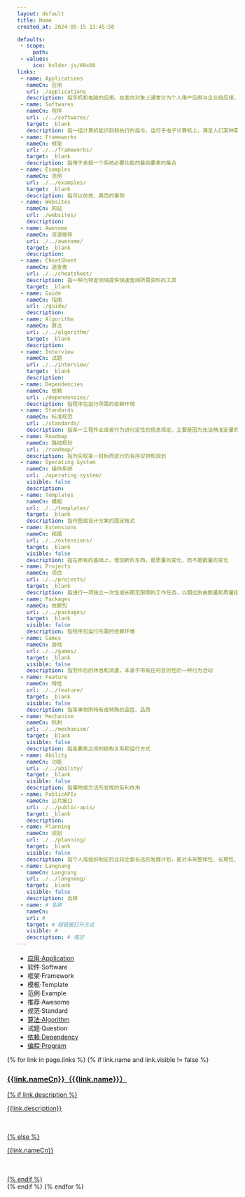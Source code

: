 ```yaml
---
layout: default
title: Home
created_at: 2024-05-15 13:45:58

defaults:
 - scope:
     path:
 - values:
     ico: holder.js/60x60 
links:
 - name: Applications
   nameCn: 应用
   url: ./applications
   description: 指手机和电脑的应用。在面向对象上通常分为个人用户应用与企业级应用，在移动端系统分类上主要包括iOS、Android和windows phone的xap和appx。
 - name: Softwares
   nameCn: 程序
   url: ./../softwares/
   target: _blank
   description: 指一组计算机能识别和执行的指令，运行于电子计算机上，满足人们某种需求的信息化工具
 - name: Frameworks
   nameCn: 框架
   url: ./../frameworks/
   target: _blank
   description: 指用于承载一个系统必要功能的基础要素的集合
 - name: Examples
   nameCn: 范例
   url: ./../examples/
   target: _blank
   description: 指可以仿效、典范的事例
 - name: Websites
   nameCn: 网站
   url: ./websites/
   description: 
 - name: Awesome
   nameCn: 资源推荐
   url: ./../awesome/
   target: _blank
   description: 
 - name: CheatSheet
   nameCn: 速查表
   url: ./../cheatsheet/
   description: 指一种为特定领域提供快速查阅所需资料的工具
   target: _blank
 - name: Guide
   nameCn: 指南
   url: ./guide/
   description: 
 - name: Algorithm
   nameCn: 算法
   url: ./../algorithm/
   target: _blank
   description: 
 - name: Interview
   nameCn: 试题
   url: ./../interview/
   target: _blank
   description: 
 - name: Dependencies
   nameCn: 依赖
   url: ./dependencies/
   description: 指程序包运行所需的依赖环境
 - name: Standards
   nameCn: 标准规范
   url: ./standards/
   description: 指某一工程作业或者行为进行定性的信息规定，主要是因为无法精准定量而形成的标准
 - name: Roadmap
   nameCn: 路线规划
   url: ./roadmap/
   description: 指为实现某一目标而进行的有序安排和规划
 - name: Operating System
   nameCn: 操作系统
   url: ./operating-system/
   visible: false
   description: 
 - name: Templates
   nameCn: 模板
   url: ./../templates/
   target: _blank
   description: 指作图或设计方案的固定格式
 - name: Extensions
   nameCn: 拓展
   url: ./../extensions/
   target: _blank
   visible: false  
   description: 指在原有的基础上，增加新的东西。是质量的变化，而不是数量的变化
 - name: Projects
   nameCn: 项目
   url: ./../projects/
   target: _blank
   description: 指进行一项独立一次性或长期无限期的工作任务，以期达到由数量和质量指标所限定的目标
 - name: Packages
   nameCn: 依赖包
   url: ./../packages/
   target: _blank
   visible: false   
   description: 指程序包运行所需的依赖环境
 - name: Games
   nameCn: 游戏
   url: ./../games/
   target: _blank
   visible: false
   description: 指劳作后的休息和消遣，本身不带有任何目的性的一种行为活动
 - name: Feature
   nameCn: 特性
   url: ./../feature/
   target: _blank
   visible: false
   description: 指某事物所特有或特殊的品性、品质
 - name: Mechanism
   nameCn: 机制
   url: ./../mechanism/
   target: _blank
   visible: false
   description: 指各要素之间的结构关系和运行方式
 - name: Ability
   nameCn: 功能
   url: ./../ability/
   target: _blank
   visible: false
   description: 指事物或方法所发挥的有利作用
 - name: PublicAPIs
   nameCn: 公共接口
   url: ./../public-apis/
   target: _blank
   description: 
 - name: Planning
   nameCn: 规划
   url: ./../planning/
   target: _blank
   visible: false
   description: 指个人或组织制定的比较全面长远的发展计划，是对未来整体性、长期性、基本性问题的思考和考量，设计未来整套行动的方案
 - name: Langnang
   nameCn: Langnang
   url: ./../langnang/
   target: _blank
   visible: false
   description: 自研
 - name: # 名称
   nameCn: 
   url: #
   target: # 超链接打开方式 
   visible: #
   description: # 描述
---
```


<!-- - [Applications](./applications/): 应用
- [Awesome](./awesome/): 资源列表
- [CheatSheet](./cheatsheet/): 速查表
- [Softwares](./softwares/): 程序
- [Websites](./websites/): 网站
- [SVG](./svg.md)
- [ICO](./ico.md)
- [Emoji](./emoji.md) -->
<style>
    .media>img{
        /* display:none; */
    }
</style>

- [应用·Application](./application/)
- 软件·Software
- 框架·Framework
- 模板·Template
- 范例·Example
- 推荐·Awesome
- 规范·Standard
- [算法·Algorithm](./algorithm/)
- 试题·Question
- [依赖·Dependency](./dependency/)
- [编程·Program](./program/)

<div class="container d-none">
  <div class="row row-cols-1 row-cols-sm-2 row-cols-md-3" style="margin-left: -23px;margin-right: -23px">
    {% for link in page.links %}
      {% if link.name and link.visible != false %}
      <div class="col p-2">
          <a class="card text-decoration-none" href="{{link.url}}" target="{{link.target}}">
              <div class="card-body p-3">
                  <div class="media">
                      <!-- <img src="holder.js/60x60" class="align-self-center mr-2" alt="..."> -->
                      <div class="media-body">
                          <h3 class="card-title mt-0 mb-1">{{link.nameCn}}（{{link.name}}）</h3>
                            {% if link.description %}
                              <p class="card-text text-wrap text-truncate text-muted mb-0" style="height: 3.2rem;display: -webkit-box; -webkit-line-clamp: 2; -webkit-box-orient: vertical;" title="{{link.description}}"> {{link.description}} </p>
                            {% else %}
                              <p class="card-text text-wrap text-truncate text-muted mb-0" style="height: 3.2rem;display: -webkit-box; -webkit-line-clamp: 2; -webkit-box-orient: vertical;" title="{{link.nameCn}}"> {{link.nameCn}} </p>
                            {% endif %}
                      </div>
                  </div>
              </div>
          </a>
      </div>
      {% endif %}
    {% endfor %}
  </div>
</div>

<!-- {% gist ab8ce66b0cada4ecb75a20ec67d481a8 package.json %} -->

<!--
```sh
docs
  ├─ applications     # 应用
  ├─ frameworks       # 框架
  ├─ softwares        # 软件
  ├─ extesions        # 拓展
  ├─ examples         # 范例
  ├─ templates        # 模板
  ├─ packages         # 包裹
  ├─ tools            # 工具
  ├─ games            # 游戏
  └─ projects         # 项目
    ├─ website
    ├─ cheatsheet
    ├─ awesome
    └─ roadmap      
```
-->